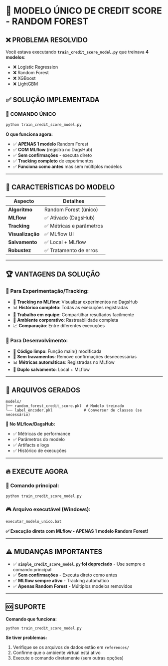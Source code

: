 # 🎯 MODELO ÚNICO DE CREDIT SCORE - RANDOM FOREST

## ❌ PROBLEMA RESOLVIDO

Você estava executando **`train_credit_score_model.py`** que treinava **4 modelos**:
- ❌ Logistic Regression
- ❌ Random Forest  
- ❌ XGBoost
- ❌ LightGBM

## ✅ SOLUÇÃO IMPLEMENTADA

### 🔗 **COMANDO ÚNICO**
```bash
python train_credit_score_model.py
```

**O que funciona agora:**
- ✅ **APENAS 1 modelo** Random Forest
- ✅ **COM MLflow** (registra no DagsHub)
- ✅ **Sem confirmações** - executa direto
- ✅ **Tracking completo** de experimentos
- ✅ **Funciona como antes** mas sem múltiplos modelos

---

## 🎯 **CARACTERÍSTICAS DO MODELO**

| Aspecto | Detalhes |
|---|---|
| **Algoritmo** | Random Forest (único) |
| **MLflow** | ✅ Ativado (DagsHub) |
| **Tracking** | ✅ Métricas e parâmetros |
| **Visualização** | ✅ MLflow UI |
| **Salvamento** | ✅ Local + MLflow |
| **Robustez** | ✅ Tratamento de erros |

---

## 🏆 **VANTAGENS DA SOLUÇÃO**

### 🔬 **Para Experimentação/Tracking:**
- 🔗 **Tracking no MLflow**: Visualizar experimentos no DagsHub
- 📊 **Histórico completo**: Todas as execuções registradas
- 👥 **Trabalho em equipe**: Compartilhar resultados facilmente
- 🏢 **Ambiente corporativo**: Rastreabilidade completa
- 📈 **Comparação**: Entre diferentes execuções

### 🚀 **Para Desenvolvimento:**
- 🎯 **Código limpo**: Função main() modificada
- 🔧 **Sem travamentos**: Remove confirmações desnecessárias
- 📊 **Métricas automáticas**: Registradas no MLflow
- 💾 **Duplo salvamento**: Local + MLflow

---

## 📁 ARQUIVOS GERADOS

```
models/
├── random_forest_credit_score.pkl  # Modelo treinado
└── label_encoder.pkl              # Conversor de classes (se necessário)
```

**🔗 No MLflow/DagsHub:**
- ✅ Métricas de performance
- ✅ Parâmetros do modelo
- ✅ Artifacts e logs
- ✅ Histórico de execuções

---

## 🔥 **EXECUTE AGORA**

### 🔗 **Comando principal:**
```bash
python train_credit_score_model.py
```

### 🎮 **Arquivo executável (Windows):**
```bash
executar_modelo_unico.bat
```

**✅ Execução direta com MLflow - APENAS 1 modelo Random Forest!**

---

## ⚠️ MUDANÇAS IMPORTANTES

- ✅ **`simple_credit_score_model.py` foi depreciado** - Use sempre o comando principal
- ✅ **Sem confirmações** - Executa direto como antes
- ✅ **MLflow sempre ativo** - Tracking automático
- ✅ **Apenas Random Forest** - Múltiplos modelos removidos

---

## 🆘 SUPORTE

**Comando que funciona:**
```bash
python train_credit_score_model.py
```

**Se tiver problemas:**
1. Verifique se os arquivos de dados estão em `references/`
2. Confirme que o ambiente virtual está ativo
3. Execute o comando diretamente (sem outras opções)